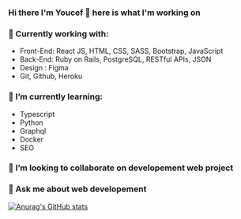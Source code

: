 ### Hi there I'm Youcef 👋 here is what I'm working on 

### :rocket: Currently working with:

- Front-End: React JS, HTML, CSS, SASS, Bootstrap, JavaScript
- Back-End: Ruby on Rails, PostgreSQL, RESTful APIs, JSON
- Design : Figma
- Git, Github, Heroku

### 🌱 I’m currently learning: 
  
- Typescript
- Python
- Graphql
- Docker
- SEO

### :mag_right: I’m looking to collaborate on developement web project  

### 💬 Ask me about web developement

[![Anurag's GitHub stats](https://github-readme-stats.vercel.app/api?username=YoucefKhalainou)](https://github.com/anuraghazra/github-readme-stats)
